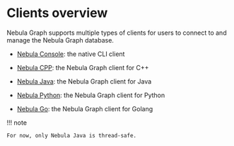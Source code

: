 # Clients overview

Nebula Graph supports multiple types of clients for users to connect to and manage the Nebula Graph database.

- [Nebula Console](../2.quick-start/3.connect-to-nebula-graph.md): the native CLI client

- [Nebula CPP](3.nebula-cpp-client.md): the Nebula Graph client for C++

- [Nebula Java](4.nebula-java-client.md): the Nebula Graph client for Java

- [Nebula Python](5.nebula-python-client.md): the Nebula Graph client for Python

- [Nebula Go](6.nebula-go-client.md): the Nebula Graph client for Golang

!!! note

    For now, only Nebula Java is thread-safe.